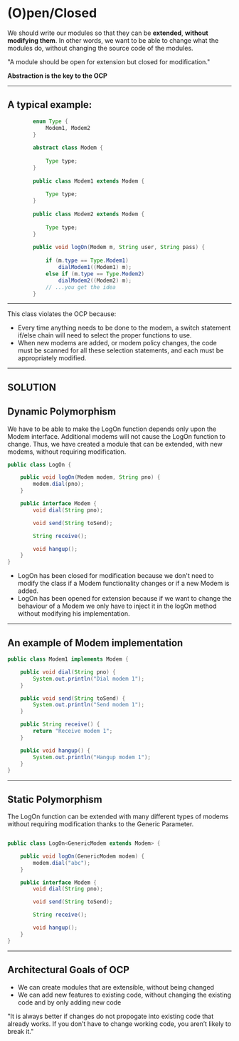 # (O)pen/Closed

We should write our modules so that they can be **extended**, **without modifying them**. In other
words, we want to be able to change what the modules do, without changing the
source code of the modules.


<div class="notebox">
    "A module should be open for extension but closed for modification."
</div>

**Abstraction is the key to the OCP**

--- 

## A typical example:

```java
        enum Type {
            Modem1, Modem2
        }
    
        abstract class Modem {
    
            Type type;
        }
    
        public class Modem1 extends Modem {
    
            Type type;
        }
    
        public class Modem2 extends Modem {
    
            Type type;
        }
    
        public void logOn(Modem m, String user, String pass) {
    
            if (m.type == Type.Modem1)
                dialModem1((Modem1) m);
            else if (m.type == Type.Modem2)
                dialModem2((Modem2) m);
            // ...you get the idea
        }
```

---

This class violates the OCP because:
* Every time anything needs to be done to the modem, a switch statement if/else chain will
  need to select the proper functions to use.
* When new modems are added, or modem policy changes, the code must be scanned for all these selection statements, and each
  must be appropriately modified.

---

## SOLUTION
## Dynamic Polymorphism

We have to be able to make the LogOn function depends only upon the Modem interface. Additional modems will not cause the LogOn function to change. Thus, we have created a module that can be extended, with new
modems, without requiring modification.

```java
public class LogOn {

    public void logOn(Modem modem, String pno) {
        modem.dial(pno);
    }

    public interface Modem {
        void dial(String pno);

        void send(String toSend);

        String receive();

        void hangup();
    }
}
```

* LogOn has been closed for modification because we don't need to modify the class if a Modem functionality changes or if a new Modem is added.
* LogOn has been opened for extension because if we want to change the behaviour of a Modem we only have to inject it in the logOn method without modifying his implementation.

---

## An example of Modem implementation

```java
public class Modem1 implements Modem {

    public void dial(String pno) {
        System.out.println("Dial modem 1");
    }

    public void send(String toSend) {
        System.out.println("Send modem 1");
    }

    public String receive() {
        return "Receive modem 1";
    }

    public void hangup() {
        System.out.println("Hangup modem 1");
    }
}
```

---

## Static Polymorphism 

The LogOn function can be extended with many different types of modems without requiring modification thanks to the Generic Parameter.


```java

public class LogOn<GenericModem extends Modem> {

    public void logOn(GenericModem modem) {
        modem.dial("abc");
    }

    public interface Modem {
        void dial(String pno);

        void send(String toSend);

        String receive();

        void hangup();
    }
}
```
---

## Architectural Goals of OCP

* We can create modules that are extensible, without being changed
* We can add new features to existing code, without changing the existing code and by only adding new code

<div class="notebox">
 "It is always better if changes do not propogate into existing code that already works. If you don’t have to
    change working code, you aren’t likely to break it."
</div>

